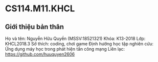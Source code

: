 # CS114.M11.KHCL
## Giới thiệu bản thân
Họ và tên: Nguyễn Hữu Quyền (MSSV:18521321)
Khóa: K13-2018
Lớp: KHCL2018.3
Sở thích: coding, chơi game
Định hướng học tập nghiên cứu: Ứng dụng máy học trong phát hiện tấn công mạng
Liên lạc: https://github.com/huuquyen2606
